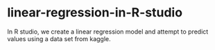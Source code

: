 # linear-regression-in-R-studio
In R studio, we create a linear regression model and attempt to predict values using a data set from kaggle.
